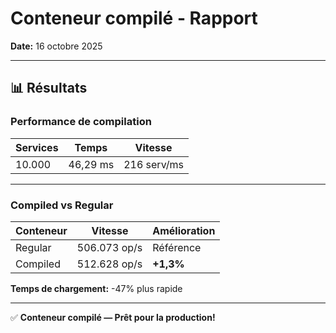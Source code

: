 # Conteneur compilé - Rapport

**Date:** 16 octobre 2025

---

## 📊 Résultats

### Performance de compilation

| Services | Temps | Vitesse |
|----------|-------|---------|
| 10.000 | 46,29 ms | 216 serv/ms |

---

### Compiled vs Regular

| Conteneur | Vitesse | Amélioration |
|-----------|---------|--------------|
| Regular | 506.073 op/s | Référence |
| Compiled | 512.628 op/s | **+1,3%** |

**Temps de chargement:** -47% plus rapide

---

✅ **Conteneur compilé — Prêt pour la production!**
